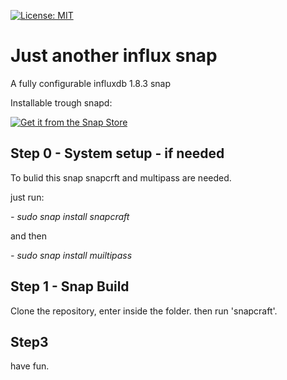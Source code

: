   [![License: MIT](https://img.shields.io/badge/License-MIT-yellow.svg)](https://opensource.org/licenses/MIT)




# Just another influx snap



A fully configurable influxdb 1.8.3 snap 

Installable trough snapd:

[![Get it from the Snap Store](https://snapcraft.io/static/images/badges/en/snap-store-black.svg)](https://snapcraft.io/influxdb-configurable)



## Step 0 - System setup - if needed
To bulid this snap snapcrft and multipass are needed.

just run:

*- sudo snap install snapcraft*

and then

*- sudo snap install muiltipass*

## Step 1 - Snap Build

Clone the repository, enter inside the folder. then run 'snapcraft'.

## Step3 

have fun.
